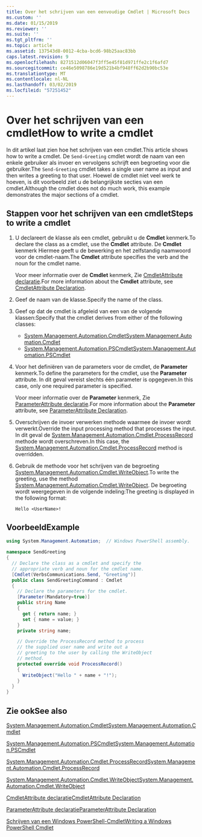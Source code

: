 ```yaml
---
title: Over het schrijven van een eenvoudige Cmdlet | Microsoft Docs
ms.custom: ''
ms.date: 01/15/2019
ms.reviewer: ''
ms.suite: ''
ms.tgt_pltfrm: ''
ms.topic: article
ms.assetid: 137543d8-0012-4cba-bcd6-98b25aac83bb
caps.latest.revision: 9
ms.openlocfilehash: 8271512d06047f3ff5e45f81d971ffe2c1f6afd7
ms.sourcegitcommit: ce46e5098786e19d521b4bf948ff62d2b90bc53e
ms.translationtype: MT
ms.contentlocale: nl-NL
ms.lasthandoff: 03/02/2019
ms.locfileid: "57251452"
---
```

# <a name="how-to-write-a-cmdlet"></a><span data-ttu-id="fee24-102">Over het schrijven van een cmdlet</span><span class="sxs-lookup"><span data-stu-id="fee24-102">How to write a cmdlet</span></span>

<span data-ttu-id="fee24-103">In dit artikel laat zien hoe het schrijven van een cmdlet.</span><span class="sxs-lookup"><span data-stu-id="fee24-103">This article shows how to write a cmdlet.</span></span> <span data-ttu-id="fee24-104">De `Send-Greeting` cmdlet wordt de naam van een enkele gebruiker als invoer en vervolgens schrijft een begroeting voor die gebruiker.</span><span class="sxs-lookup"><span data-stu-id="fee24-104">The `Send-Greeting` cmdlet takes a single user name as input and then writes a greeting to that user.</span></span> <span data-ttu-id="fee24-105">Hoewel de cmdlet niet veel werk te hoeven, is dit voorbeeld ziet u de belangrijkste secties van een cmdlet.</span><span class="sxs-lookup"><span data-stu-id="fee24-105">Although the cmdlet does not do much work, this example demonstrates the major sections of a cmdlet.</span></span>

## <a name="steps-to-write-a-cmdlet"></a><span data-ttu-id="fee24-106">Stappen voor het schrijven van een cmdlet</span><span class="sxs-lookup"><span data-stu-id="fee24-106">Steps to write a cmdlet</span></span>

1. <span data-ttu-id="fee24-107">U declareert de klasse als een cmdlet, gebruikt u de **Cmdlet** kenmerk.</span><span class="sxs-lookup"><span data-stu-id="fee24-107">To declare the class as a cmdlet, use the **Cmdlet** attribute.</span></span> <span data-ttu-id="fee24-108">De **Cmdlet** kenmerk Hiermee geeft u de bewerking en het zelfstandig naamwoord voor de cmdlet-naam.</span><span class="sxs-lookup"><span data-stu-id="fee24-108">The **Cmdlet** attribute specifies the verb and the noun for the cmdlet name.</span></span>

   <span data-ttu-id="fee24-109">Voor meer informatie over de **Cmdlet** kenmerk, Zie [CmdletAttribute declaratie](cmdlet-attribute-declaration.md).</span><span class="sxs-lookup"><span data-stu-id="fee24-109">For more information about the **Cmdlet** attribute, see [CmdletAttribute Declaration](cmdlet-attribute-declaration.md).</span></span>

2. <span data-ttu-id="fee24-110">Geef de naam van de klasse.</span><span class="sxs-lookup"><span data-stu-id="fee24-110">Specify the name of the class.</span></span>

3. <span data-ttu-id="fee24-111">Geef op dat de cmdlet is afgeleid van een van de volgende klassen:</span><span class="sxs-lookup"><span data-stu-id="fee24-111">Specify that the cmdlet derives from either of the following classes:</span></span>

   * [<span data-ttu-id="fee24-112">System.Management.Automation.Cmdlet</span><span class="sxs-lookup"><span data-stu-id="fee24-112">System.Management.Automation.Cmdlet</span></span>](/dotnet/api/System.Management.Automation.Cmdlet)
   * [<span data-ttu-id="fee24-113">System.Management.Automation.PSCmdlet</span><span class="sxs-lookup"><span data-stu-id="fee24-113">System.Management.Automation.PSCmdlet</span></span>](/dotnet/api/System.Management.Automation.PSCmdlet)

4. <span data-ttu-id="fee24-114">Voor het definiëren van de parameters voor de cmdlet, de **Parameter** kenmerk.</span><span class="sxs-lookup"><span data-stu-id="fee24-114">To define the parameters for the cmdlet, use the **Parameter** attribute.</span></span> <span data-ttu-id="fee24-115">In dit geval vereist slechts één parameter is opgegeven.</span><span class="sxs-lookup"><span data-stu-id="fee24-115">In this case, only one required parameter is specified.</span></span>

   <span data-ttu-id="fee24-116">Voor meer informatie over de **Parameter** kenmerk, Zie [ParameterAttribute declaratie](parameter-attribute-declaration.md).</span><span class="sxs-lookup"><span data-stu-id="fee24-116">For more information about the **Parameter** attribute, see [ParameterAttribute Declaration](parameter-attribute-declaration.md).</span></span>

5. <span data-ttu-id="fee24-117">Overschrijven de invoer verwerken methode waarmee de invoer wordt verwerkt.</span><span class="sxs-lookup"><span data-stu-id="fee24-117">Override the input processing method that processes the input.</span></span> <span data-ttu-id="fee24-118">In dit geval de [System.Management.Automation.Cmdlet.ProcessRecord](/dotnet/api/System.Management.Automation.Cmdlet.ProcessRecord) methode wordt overschreven.</span><span class="sxs-lookup"><span data-stu-id="fee24-118">In this case, the [System.Management.Automation.Cmdlet.ProcessRecord](/dotnet/api/System.Management.Automation.Cmdlet.ProcessRecord) method is overridden.</span></span>

6. <span data-ttu-id="fee24-119">Gebruik de methode voor het schrijven van de begroeting [System.Management.Automation.Cmdlet.WriteObject](/dotnet/api/System.Management.Automation.Cmdlet.WriteObject).</span><span class="sxs-lookup"><span data-stu-id="fee24-119">To write the greeting, use the method [System.Management.Automation.Cmdlet.WriteObject](/dotnet/api/System.Management.Automation.Cmdlet.WriteObject).</span></span>
   <span data-ttu-id="fee24-120">De begroeting wordt weergegeven in de volgende indeling:</span><span class="sxs-lookup"><span data-stu-id="fee24-120">The greeting is displayed in the following format:</span></span>

   ```Output
   Hello <UserName>!
   ```

## <a name="example"></a><span data-ttu-id="fee24-121">Voorbeeld</span><span class="sxs-lookup"><span data-stu-id="fee24-121">Example</span></span>

```csharp
using System.Management.Automation;  // Windows PowerShell assembly.

namespace SendGreeting
{
  // Declare the class as a cmdlet and specify the
  // appropriate verb and noun for the cmdlet name.
  [Cmdlet(VerbsCommunications.Send, "Greeting")]
  public class SendGreetingCommand : Cmdlet
  {
    // Declare the parameters for the cmdlet.
    [Parameter(Mandatory=true)]
    public string Name
    {
      get { return name; }
      set { name = value; }
    }
    private string name;

    // Override the ProcessRecord method to process
    // the supplied user name and write out a
    // greeting to the user by calling the WriteObject
    // method.
    protected override void ProcessRecord()
    {
      WriteObject("Hello " + name + "!");
    }
  }
}
```

## <a name="see-also"></a><span data-ttu-id="fee24-122">Zie ook</span><span class="sxs-lookup"><span data-stu-id="fee24-122">See also</span></span>

[<span data-ttu-id="fee24-123">System.Management.Automation.Cmdlet</span><span class="sxs-lookup"><span data-stu-id="fee24-123">System.Management.Automation.Cmdlet</span></span>](/dotnet/api/System.Management.Automation.Cmdlet)

[<span data-ttu-id="fee24-124">System.Management.Automation.PSCmdlet</span><span class="sxs-lookup"><span data-stu-id="fee24-124">System.Management.Automation.PSCmdlet</span></span>](/dotnet/api/System.Management.Automation.PSCmdlet)

[<span data-ttu-id="fee24-125">System.Management.Automation.Cmdlet.ProcessRecord</span><span class="sxs-lookup"><span data-stu-id="fee24-125">System.Management.Automation.Cmdlet.ProcessRecord</span></span>](/dotnet/api/System.Management.Automation.Cmdlet.ProcessRecord)

[<span data-ttu-id="fee24-126">System.Management.Automation.Cmdlet.WriteObject</span><span class="sxs-lookup"><span data-stu-id="fee24-126">System.Management.Automation.Cmdlet.WriteObject</span></span>](/dotnet/api/System.Management.Automation.Cmdlet.WriteObject)

[<span data-ttu-id="fee24-127">CmdletAttribute declaratie</span><span class="sxs-lookup"><span data-stu-id="fee24-127">CmdletAttribute Declaration</span></span>](cmdlet-attribute-declaration.md)

[<span data-ttu-id="fee24-128">ParameterAttribute declaratie</span><span class="sxs-lookup"><span data-stu-id="fee24-128">ParameterAttribute Declaration</span></span>](parameter-attribute-declaration.md)

[<span data-ttu-id="fee24-129">Schrijven van een Windows PowerShell-Cmdlet</span><span class="sxs-lookup"><span data-stu-id="fee24-129">Writing a Windows PowerShell Cmdlet</span></span>](writing-a-windows-powershell-cmdlet.md)